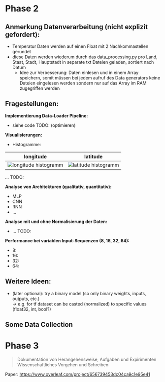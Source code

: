 # Phase 2

## Anmerkung Datenverarbeitung (nicht explizit gefordert):
- Temperatur Daten werden auf einen Float mit 2 Nachkommastellen gerundet
- diese Daten werden wiederum durch das data_processing.py pro Land, Staat, Stadt, Hauptstadt in separate txt Dateien geladen, sortiert nach Datum
  - Idee zur Verbesserung: Daten einlesen und in einem Array speichern, somit müssen bei jedem aufruf des Data generators keine Dateien eingelesen werden sondern nur auf das Array im RAM zugegriffen werden

## Fragestellungen:

**Implementierung Data-Loader Pipeline:**
- siehe code TODO: (optimieren)

**Visualisierungen:**

- Histogramme:

| longitude | latitude |
| -- | -- |
| ![longitude histogramm](.\\histograms\\Longitude) | ![latitude histogramm](.\\histograms\\Latitude) |

... TODO:

**Analyse von Architekturen (qualitativ, quantitativ):**
- MLP
- CNN
- RNN
- ...

**Analyse mit und ohne Normalisierung der Daten:**
- ... TODO:

**Performance bei variablen Input-Sequenzen (8, 16, 32, 64):**
- 8:
- 16:
- 32:
- 64:

## Weitere Ideen:
- (later optional): try a binary model (so only binary weights, inputs, outputs, etc.)  
    -> e.g. for tf dataset can be casted (normalized) to specific values (float32, int, bool?)

## Some Data Collection


# Phase 3
> Dokumentation von Herangehensweise, Aufgaben und Expirimenten
> Wissenschaftliches Vorgehen und Schreiben





Paper: https://www.overleaf.com/project/656739453dc04ca9c1e95e41